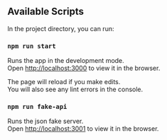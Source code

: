 ## Available Scripts

In the project directory, you can run:

### `npm run start`

Runs the app in the development mode.\
Open [http://localhost:3000](http://localhost:3000) to view it in the browser.

The page will reload if you make edits.\
You will also see any lint errors in the console.

### `npm run fake-api`

Runs the json fake server.\
Open [http://localhost:3001](http://localhost:3001) to view it in the browser.